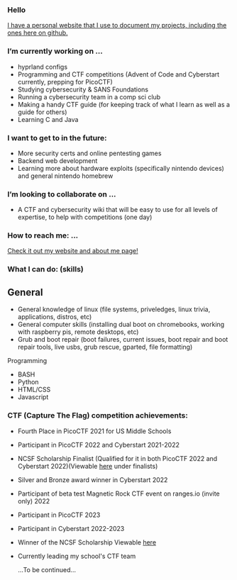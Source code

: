 ### Hello
[I have a personal website that I use to document my projects, including the ones here on github.](https://m-watermelon.github.io/WatermelonBlog/)


### I’m currently working on ...

   - hyprland configs
   - Programming and CTF competitions (Advent of Code and Cyberstart currently, prepping for PicoCTF)
   - Studying cybersecurity & SANS Foundations
   - Running a cybersecurity team in a comp sci club
   - Making a handy CTF guide (for keeping track of what I learn as well as a guide for others)
   - Learning C and Java

    
### I want to get to in the future:
   - More security certs and online pentesting games
   - Backend web development
   - Learning more about hardware exploits (specifically nintendo devices) and general nintendo homebrew

### I’m looking to collaborate on ...
   - A CTF and cybersecurity wiki that will be easy to use for all levels of expertise, to help with competitions (one day)

### How to reach me: ...
  [Check it out my website and about me page! ](https://m-watermelon.github.io/WatermelonBlog/)
    
### What I can do: (skills)

General
   -
   - General knowledge of linux (file systems, priveledges, linux trivia, applications, distros, etc)
   - General computer skills (installing dual boot on chromebooks, working with raspberry pis, remote desktops, etc)
   - Grub and boot repair (boot failures, current issues, boot repair and boot repair tools, live usbs, grub rescue, gparted, file formatting)
    
Programming
   - BASH 
   - Python
   - HTML/CSS
   - Javascript
    

 ### CTF (Capture The Flag) competition achievements:
 - Fourth Place in PicoCTF 2021 for US Middle Schools
 - Participant in PicoCTF 2022 and Cyberstart 2021-2022
 - NCSF Scholarship Finalist (Qualified for it in both PicoCTF 2022 and Cyberstart 2022)(Viewable [here](https://www.nationalcyberscholarship.org/winners-2022) under finalists)
 - Silver and Bronze award winner in Cyberstart 2022
 - Participant of beta test Magnetic Rock CTF event on ranges.io (invite only) 2022
 - Participant in PicoCTF 2023
 - Participant in Cyberstart 2022-2023
 - Winner of the NCSF Scholarship  Viewable [here](https://www.nationalcyberscholarship.org/winners-2023) 
 - Currently leading my school's CTF team
 
   ...To be continued...
